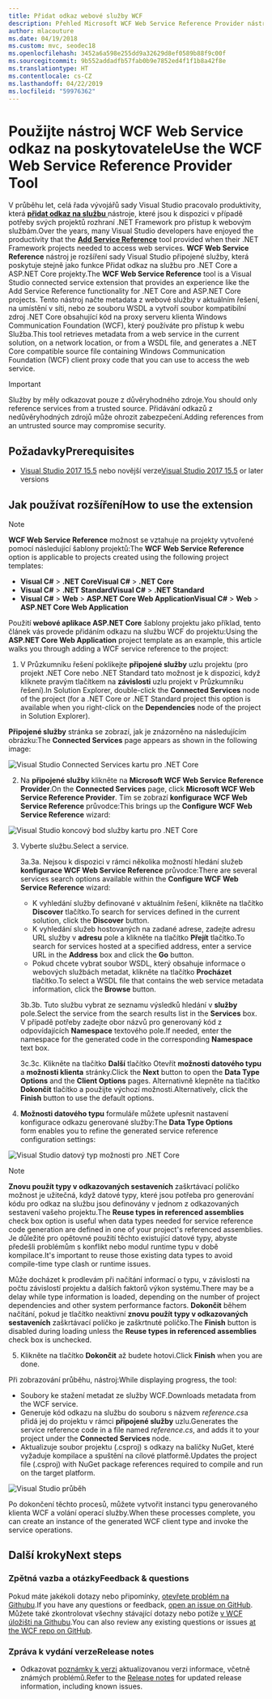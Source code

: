 ```yaml
---
title: Přidat odkaz webové služby WCF
description: Přehled Microsoft WCF Web Service Reference Provider nástroj, který přidá funkce pro projekty .NET Core a ASP.NET Core, podobně jako přidat odkaz na službu pro projekty .NET Framework.
author: mlacouture
ms.date: 04/19/2018
ms.custom: mvc, seodec18
ms.openlocfilehash: 3452a6a598e255dd9a32629d8ef0589b88f9c00f
ms.sourcegitcommit: 9b552addadfb57fab0b9e7852ed4f1f1b8a42f8e
ms.translationtype: HT
ms.contentlocale: cs-CZ
ms.lasthandoff: 04/22/2019
ms.locfileid: "59976362"
---
```

# <a name="use-the-wcf-web-service-reference-provider-tool"></a><span data-ttu-id="a2fbf-103">Použijte nástroj WCF Web Service odkaz na poskytovatele</span><span class="sxs-lookup"><span data-stu-id="a2fbf-103">Use the WCF Web Service Reference Provider Tool</span></span>

<span data-ttu-id="a2fbf-104">V průběhu let, celá řada vývojářů sady Visual Studio pracovalo produktivity, která [ **přidat odkaz na službu** ](/visualstudio/data-tools/how-to-add-update-or-remove-a-wcf-data-service-reference) nástroje, které jsou k dispozici v případě potřeby svých projektů rozhraní .NET Framework pro přístup k webovým službám.</span><span class="sxs-lookup"><span data-stu-id="a2fbf-104">Over the years, many Visual Studio developers have enjoyed the productivity that the [**Add Service Reference**](/visualstudio/data-tools/how-to-add-update-or-remove-a-wcf-data-service-reference) tool provided when their .NET Framework projects needed to access web services.</span></span>  <span data-ttu-id="a2fbf-105">**WCF Web Service Reference** nástroj je rozšíření sady Visual Studio připojené služby, která poskytuje stejně jako funkce Přidat odkaz na službu pro .NET Core a ASP.NET Core projekty.</span><span class="sxs-lookup"><span data-stu-id="a2fbf-105">The **WCF Web Service Reference** tool is a Visual Studio connected service extension that provides an experience like the Add Service Reference functionality for .NET Core and ASP.NET Core projects.</span></span> <span data-ttu-id="a2fbf-106">Tento nástroj načte metadata z webové služby v aktuálním řešení, na umístění v síti, nebo ze souboru WSDL a vytvoří soubor kompatibilní zdroj .NET Core obsahující kód na proxy serveru klienta Windows Communication Foundation (WCF), který používáte pro přístup k webu Služba.</span><span class="sxs-lookup"><span data-stu-id="a2fbf-106">This tool retrieves metadata from a web service in the current solution, on a network location, or from a WSDL file, and generates a .NET Core compatible source file containing Windows Communication Foundation (WCF) client proxy code that you can use to access the web service.</span></span>

> [!IMPORTANT]
> <span data-ttu-id="a2fbf-107">Služby by měly odkazovat pouze z důvěryhodného zdroje.</span><span class="sxs-lookup"><span data-stu-id="a2fbf-107">You should only reference services from a trusted source.</span></span> <span data-ttu-id="a2fbf-108">Přidávání odkazů z nedůvěryhodných zdrojů může ohrozit zabezpečení.</span><span class="sxs-lookup"><span data-stu-id="a2fbf-108">Adding references from an untrusted source may compromise security.</span></span> 

## <a name="prerequisites"></a><span data-ttu-id="a2fbf-109">Požadavky</span><span class="sxs-lookup"><span data-stu-id="a2fbf-109">Prerequisites</span></span>

* <span data-ttu-id="a2fbf-110">[Visual Studio 2017 15.5](https://aka.ms/vsdownload?utm_source=mscom&utm_campaign=msdocs) nebo novější verze</span><span class="sxs-lookup"><span data-stu-id="a2fbf-110">[Visual Studio 2017 15.5](https://aka.ms/vsdownload?utm_source=mscom&utm_campaign=msdocs) or later versions</span></span>

## <a name="how-to-use-the-extension"></a><span data-ttu-id="a2fbf-111">Jak používat rozšíření</span><span class="sxs-lookup"><span data-stu-id="a2fbf-111">How to use the extension</span></span>

> [!NOTE]
> <span data-ttu-id="a2fbf-112">**WCF Web Service Reference** možnost se vztahuje na projekty vytvořené pomocí následující šablony projektů:</span><span class="sxs-lookup"><span data-stu-id="a2fbf-112">The **WCF Web Service Reference** option is applicable to projects created using the following project templates:</span></span>
> * <span data-ttu-id="a2fbf-113">**Visual C#** > **.NET Core**</span><span class="sxs-lookup"><span data-stu-id="a2fbf-113">**Visual C#** > **.NET Core**</span></span>
> * <span data-ttu-id="a2fbf-114">**Visual C#** > **.NET Standard**</span><span class="sxs-lookup"><span data-stu-id="a2fbf-114">**Visual C#** > **.NET Standard**</span></span>
> * <span data-ttu-id="a2fbf-115">**Visual C#** > **Web** > **ASP.NET Core Web Application**</span><span class="sxs-lookup"><span data-stu-id="a2fbf-115">**Visual C#** > **Web** > **ASP.NET Core Web Application**</span></span>

<span data-ttu-id="a2fbf-116">Použití **webové aplikace ASP.NET Core** šablony projektu jako příklad, tento článek vás provede přidáním odkazu na službu WCF do projektu:</span><span class="sxs-lookup"><span data-stu-id="a2fbf-116">Using the **ASP.NET Core Web Application** project template as an example, this article walks you through adding a WCF service reference to the project:</span></span>

1. <span data-ttu-id="a2fbf-117">V Průzkumníku řešení poklikejte **připojené služby** uzlu projektu (pro projekt .NET Core nebo .NET Standard tato možnost je k dispozici, když kliknete pravým tlačítkem na **závislosti** uzlu projekt v Průzkumníku řešení).</span><span class="sxs-lookup"><span data-stu-id="a2fbf-117">In Solution Explorer, double-click the **Connected Services** node of the project (for a .NET Core or .NET Standard project this option is available when you right-click on the **Dependencies** node of the project in Solution Explorer).</span></span>

<span data-ttu-id="a2fbf-118">**Připojené služby** stránka se zobrazí, jak je znázorněno na následujícím obrázku:</span><span class="sxs-lookup"><span data-stu-id="a2fbf-118">The **Connected Services** page appears as shown in the following image:</span></span>

![Visual Studio Connected Services kartu pro .NET Core](./media/wcf-web-service-reference-guide/wcfcs-ConnectedServicesPage.png)

2. <span data-ttu-id="a2fbf-120">Na **připojené služby** klikněte na **Microsoft WCF Web Service Reference Provider**.</span><span class="sxs-lookup"><span data-stu-id="a2fbf-120">On the **Connected Services** page, click **Microsoft WCF Web Service Reference Provider**.</span></span> <span data-ttu-id="a2fbf-121">Tím se zobrazí **konfigurace WCF Web Service Reference** průvodce:</span><span class="sxs-lookup"><span data-stu-id="a2fbf-121">This brings up the **Configure WCF Web Service Reference** wizard:</span></span>

![Visual Studio koncový bod služby kartu pro .NET Core](./media/wcf-web-service-reference-guide/wcfcs-ServiceEndpointPage.png)

3. <span data-ttu-id="a2fbf-123">Vyberte službu.</span><span class="sxs-lookup"><span data-stu-id="a2fbf-123">Select a service.</span></span>

    <span data-ttu-id="a2fbf-124">3a.</span><span class="sxs-lookup"><span data-stu-id="a2fbf-124">3a.</span></span> <span data-ttu-id="a2fbf-125">Nejsou k dispozici v rámci několika možností hledání služeb **konfigurace WCF Web Service Reference** průvodce:</span><span class="sxs-lookup"><span data-stu-id="a2fbf-125">There are several services search options available within the **Configure WCF Web Service Reference** wizard:</span></span>
    
     * <span data-ttu-id="a2fbf-126">K vyhledání služby definované v aktuálním řešení, klikněte na tlačítko **Discover** tlačítko.</span><span class="sxs-lookup"><span data-stu-id="a2fbf-126">To search for services defined in the current solution, click the **Discover** button.</span></span> 
     * <span data-ttu-id="a2fbf-127">K vyhledání služeb hostovaných na zadané adrese, zadejte adresu URL služby v **adresu** pole a klikněte na tlačítko **Přejít** tlačítko.</span><span class="sxs-lookup"><span data-stu-id="a2fbf-127">To search for services hosted at a specified address, enter a service URL in the **Address** box and click the **Go** button.</span></span>
     * <span data-ttu-id="a2fbf-128">Pokud chcete vybrat soubor WSDL, který obsahuje informace o webových službách metadat, klikněte na tlačítko **Procházet** tlačítko.</span><span class="sxs-lookup"><span data-stu-id="a2fbf-128">To select a WSDL file that contains the web service metadata information, click the **Browse** button.</span></span> 
     
    <span data-ttu-id="a2fbf-129">3b.</span><span class="sxs-lookup"><span data-stu-id="a2fbf-129">3b.</span></span> <span data-ttu-id="a2fbf-130">Tuto službu vybrat ze seznamu výsledků hledání v **služby** pole.</span><span class="sxs-lookup"><span data-stu-id="a2fbf-130">Select the service from the search results list in the **Services** box.</span></span> <span data-ttu-id="a2fbf-131">V případě potřeby zadejte obor názvů pro generovaný kód z odpovídajících **Namespace** textového pole.</span><span class="sxs-lookup"><span data-stu-id="a2fbf-131">If needed, enter the namespace for the generated code in the corresponding **Namespace** text box.</span></span>
    
    <span data-ttu-id="a2fbf-132">3c.</span><span class="sxs-lookup"><span data-stu-id="a2fbf-132">3c.</span></span> <span data-ttu-id="a2fbf-133">Klikněte na tlačítko **Další** tlačítko Otevřít **možnosti datového typu** a **možnosti klienta** stránky.</span><span class="sxs-lookup"><span data-stu-id="a2fbf-133">Click the **Next** button to open the **Data Type Options** and the **Client Options** pages.</span></span> <span data-ttu-id="a2fbf-134">Alternativně klepněte na tlačítko **Dokončit** tlačítko a použijte výchozí možnosti.</span><span class="sxs-lookup"><span data-stu-id="a2fbf-134">Alternatively, click the **Finish** button to use the default options.</span></span>

4. <span data-ttu-id="a2fbf-135">**Možnosti datového typu** formuláře můžete upřesnit nastavení konfigurace odkazu generované služby:</span><span class="sxs-lookup"><span data-stu-id="a2fbf-135">The **Data Type Options** form enables you to refine the generated service reference configuration settings:</span></span>

![Visual Studio datový typ možnosti pro .NET Core](./media/wcf-web-service-reference-guide/wcfcs-DataTypesPage.png)

> [!NOTE]
> <span data-ttu-id="a2fbf-137">**Znovu použít typy v odkazovaných sestaveních** zaškrtávací políčko možnost je užitečná, když datové typy, které jsou potřeba pro generování kódu pro odkaz na službu jsou definovány v jednom z odkazovaných sestavení vašeho projektu.</span><span class="sxs-lookup"><span data-stu-id="a2fbf-137">The **Reuse types in referenced assemblies** check box option is useful when data types needed for service reference code generation are defined in one of your project's referenced assemblies.</span></span>  <span data-ttu-id="a2fbf-138">Je důležité pro opětovné použití těchto existující datové typy, abyste předešli problémům s konflikt nebo modul runtime typu v době kompilace.</span><span class="sxs-lookup"><span data-stu-id="a2fbf-138">It's important to reuse those existing data types to avoid compile-time type clash or runtime issues.</span></span>

<span data-ttu-id="a2fbf-139">Může docházet k prodlevám při načítání informací o typu, v závislosti na počtu závislostí projektu a dalších faktorů výkon systému.</span><span class="sxs-lookup"><span data-stu-id="a2fbf-139">There may be a delay while type information is loaded, depending on the number of project dependencies and other system performance factors.</span></span> <span data-ttu-id="a2fbf-140">**Dokončit** během načítání, pokud je tlačítko neaktivní **znovu použít typy v odkazovaných sestaveních** zaškrtávací políčko je zaškrtnuté políčko.</span><span class="sxs-lookup"><span data-stu-id="a2fbf-140">The **Finish** button is disabled during loading unless the **Reuse types in referenced assemblies** check box is unchecked.</span></span>

5. <span data-ttu-id="a2fbf-141">Klikněte na tlačítko **Dokončit** až budete hotovi.</span><span class="sxs-lookup"><span data-stu-id="a2fbf-141">Click **Finish** when you are done.</span></span>

<span data-ttu-id="a2fbf-142">Při zobrazování průběhu, nástroj:</span><span class="sxs-lookup"><span data-stu-id="a2fbf-142">While displaying progress, the tool:</span></span>

* <span data-ttu-id="a2fbf-143">Soubory ke stažení metadat ze služby WCF.</span><span class="sxs-lookup"><span data-stu-id="a2fbf-143">Downloads metadata from the WCF service.</span></span> 
* <span data-ttu-id="a2fbf-144">Generuje kód odkazu na službu do souboru s názvem *reference.cs*a přidá jej do projektu v rámci **připojené služby** uzlu.</span><span class="sxs-lookup"><span data-stu-id="a2fbf-144">Generates the service reference code in a file named *reference.cs*, and adds it to your project under the **Connected Services** node.</span></span> 
* <span data-ttu-id="a2fbf-145">Aktualizuje soubor projektu (.csproj) s odkazy na balíčky NuGet, které vyžaduje kompilace a spuštění na cílové platformě.</span><span class="sxs-lookup"><span data-stu-id="a2fbf-145">Updates the project file (.csproj) with NuGet package references required to compile and run on the target platform.</span></span>

![Visual Studio průběh](./media/wcf-web-service-reference-guide/wcfcs-ProgressWindow.png)

<span data-ttu-id="a2fbf-147">Po dokončení těchto procesů, můžete vytvořit instanci typu generovaného klienta WCF a volání operací služby.</span><span class="sxs-lookup"><span data-stu-id="a2fbf-147">When these processes complete, you can create an instance of the generated WCF client type and invoke the service operations.</span></span>

## <a name="next-steps"></a><span data-ttu-id="a2fbf-148">Další kroky</span><span class="sxs-lookup"><span data-stu-id="a2fbf-148">Next steps</span></span>

### <a name="feedback--questions"></a><span data-ttu-id="a2fbf-149">Zpětná vazba a otázky</span><span class="sxs-lookup"><span data-stu-id="a2fbf-149">Feedback & questions</span></span>
<span data-ttu-id="a2fbf-150">Pokud máte jakékoli dotazy nebo připomínky, [otevřete problém na Githubu](https://github.com/dotnet/wcf/issues/new).</span><span class="sxs-lookup"><span data-stu-id="a2fbf-150">If you have any questions or feedback, [open an issue on GitHub](https://github.com/dotnet/wcf/issues/new).</span></span> <span data-ttu-id="a2fbf-151">Můžete také zkontrolovat všechny stávající dotazy nebo potíže [v WCF úložišti na Githubu](https://github.com/dotnet/wcf/issues?utf8=%E2%9C%93&q=is:issue%20label:tooling).</span><span class="sxs-lookup"><span data-stu-id="a2fbf-151">You can also review any existing questions or issues [at the WCF repo on GitHub](https://github.com/dotnet/wcf/issues?utf8=%E2%9C%93&q=is:issue%20label:tooling).</span></span>

### <a name="release-notes"></a><span data-ttu-id="a2fbf-152">Zpráva k vydání verze</span><span class="sxs-lookup"><span data-stu-id="a2fbf-152">Release notes</span></span>
* <span data-ttu-id="a2fbf-153">Odkazovat [poznámky k verzi](https://github.com/dotnet/wcf/blob/master/release-notes/WCF-Web-Service-Reference-notes.md) aktualizovanou verzi informace, včetně známých problémů.</span><span class="sxs-lookup"><span data-stu-id="a2fbf-153">Refer to the [Release notes](https://github.com/dotnet/wcf/blob/master/release-notes/WCF-Web-Service-Reference-notes.md) for updated release information, including known issues.</span></span> 
